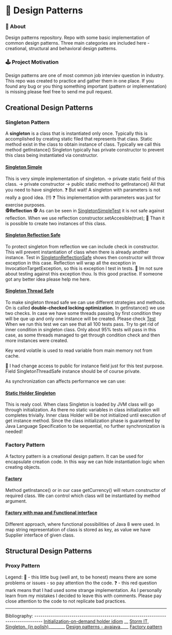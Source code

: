 # 🗿 Design Patterns

### 📮 About
Design patterns repository. Repo with some basic implementation of common design patterns. 
Three main categories are included here - creational, structural and behavioral design patterns.

### 🕹 Project Motivation
Design patterns are one of most common job interviev question in industry. This repo was created to practice and gather them in one place.
If you found any bug or you thing something important (pattern or implementation) is missing please feel free to send me pull request.  

## Creational Design Patterns

### Singleton Pattern

A **singleton** is a class that is instantiated only once. 
Typically this is accomplished by creating static filed that represents that class.
Static method exist in the class to obtain instance of class. Typically we call this method getInstance() 
Singleton typically has private constructor to prevent this class being instantiated via constructor. 

#### [Singleton Simple](src/main/java/com/progresspoint/patterns/creational_patterns/singleton/SingletonSimple.java) 

This is very simple implementation of singleton. -> private static field of this class. -> private constructor 
-> public static method to getInstance() All that you need to have singleton. 
❓ But wait! A singleton with parameters is not really a good idea. (!!) ❓
This implementation with parameters was just for exercise purposes.  
 🕵️‍ **Reflection** 🕵️‍
As can be seen in [SingletonSimpleTest](src/test/java/com/progresspoint/patterns/creational_patterns/singleton/SingletonSimpleTest.java) 
it is not safe against reflection. 
When we use reflection constructor.setAccesible(true); 🐜 Than it is possible to create two instances of this class. 

#### [Singleton Reflection Safe](src/main/java/com/progresspoint/patterns/creational_patterns/singleton/SingletonReflectionSafe.java)

To protect singleton from reflection we can include check in constructor. 
This will prevent instantiation of class when there is already another instance.
Test in [SingletonReflectionSafe](src/test/java/com/progresspoint/patterns/creational_patterns/singleton/SingletonReflectionSafeTest.java)
shows then constructor will throw exception in this case. 
Reflection will wrap all the exception in InvocationTargetException, so this is exception I test in tests. 
🐜 Im not sure about testing against this exception thou. Is this good practise. If someone got any better idea please help me here.

#### [Singleton Thread Safe](src/main/java/com/progresspoint/patterns/creational_patterns/singleton/SingletonThreadSafe.java)

To make singleton thread safe we can use different strategies and methods. On is called **double-checked locking optimization**. 
In getInstance() we use two checks. 
In case we have some threads passing by first condition they will be que up and only one instance will be created. 
Please check [Test](src/test/java/com/progresspoint/patterns/creational_patterns/singleton/SingletonReflectionSafeTest.java)
When we run this test we can see that all 100 tests pass. 
Try to get rid of inner condition in singleton class. 
Only about 95% tests will pass in this case, as some threads managed 
to get through condition check and then more instances were created.

Key word volatile is used to read variable from main memory not from cache. 

🐜 I had change access to public for instance field just for this test purpose. 
Field SingletonThreadSafe instance should be of course private. 

As synchronization can affects performance we can use: 

#### [Static Holder Singleton](src/main/java/com/progresspoint/patterns/creational_patterns/singleton/SingletonStaticHolder.java) 
This is realy cool. When class Singleton is loaded by JVM class will go through initialization. 
As there no static variables in class initialization will completes trivially. 
Inner class Holder will be not initialized until execution of get instance method. 
Since the class initialization phase is guaranteed by Java Language Specification to be sequential, no further synchronization is needed! 


### Factory Pattern

A factory pattern is a creational design pattern. It can be used for encapsulate creation code. 
In this way we can hide instantiation logic when creating objects. 

#### [Factory](https://github.com/mihuwis/design_patterns/blob/master/src/main/java/com/progresspoint/patterns/creational_patterns/factory/CurrencyFactory.java)
Method getInstance() or in our case getCurrency() will return constructor of required class. 
We can control which class will be instantiated by method argument. 

#### [Factory with map and Functional interface](src/main/java/com/progresspoint/patterns/creational_patterns/factory/CurrencyFunctionalFactory.java)

Different approach, where functional possibilities of Java 8 were used. 
In map string representation of class is stored as key, as value we have Supplier interface of given class.



## Structural Design Patterns

### Proxy Pattern


Legend: 
🐜 - this little bug (well ant, to be honest) means there are some problems or issues - so pay attention tho the code. 
❓ - this red question mark means that I had used some strange implementation. 
As I personally learn from my mistakes I decided to leave this with comments. 
Please pay close attention to the code to not replicate bad practices. 
______________________________________________________________________________________________________________________
Bibliography: ----------------------------------------------------------------------------------
[Initialization-on-demand holder idiom](https://en.wikipedia.org/wiki/Initialization-on-demand_holder_idiom) __
[Storm IT, Singleton. (in polish)](https://stormit.pl/singleton/)________
[Design patterns - avajava](http://www.avajava.com/tutorials/categories/design-patterns)____
[Factory pattern](https://dzone.com/articles/factory-pattern-using-lambda-expression-in-java-8)

